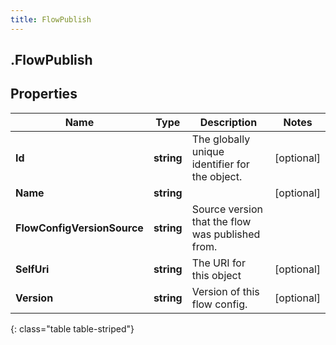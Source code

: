 ```yaml
---
title: FlowPublish
---
```

## .FlowPublish

## Properties

|Name | Type | Description | Notes|
|------------ | ------------- | ------------- | -------------|
| **Id** | **string** | The globally unique identifier for the object. | [optional] |
| **Name** | **string** |  | [optional] |
| **FlowConfigVersionSource** | **string** | Source version that the flow was published from. | |
| **SelfUri** | **string** | The URI for this object | [optional] |
| **Version** | **string** | Version of this flow config. | [optional] |
{: class="table table-striped"}


